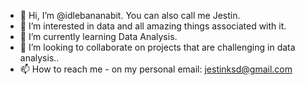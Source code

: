 - 👋 Hi, I’m @idlebananabit. You can also call me Jestin.
- 👀 I’m interested in data and all amazing things associated with it.
- 🌱 I’m currently learning Data Analysis.
- 💞️ I’m looking to collaborate on projects that are challenging in data analysis..
- 📫 How to reach me - on my personal email: jestinksd@gmail.com

<!---
idlebananabit/idlebananabit is a ✨ special ✨ repository because its `README.md` (this file) appears on your GitHub profile.
You can click the Preview link to take a look at your changes.
--->
